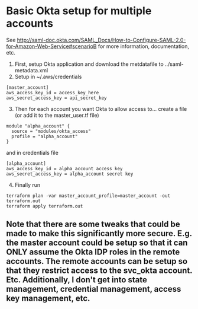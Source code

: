 # Basic Okta setup for multiple accounts

See http://saml-doc.okta.com/SAML_Docs/How-to-Configure-SAML-2.0-for-Amazon-Web-Service#scenarioB for more information, documentation, etc.  

1. First, setup Okta application and download the metdatafile to ../saml-metadata.xml
2.  Setup in ~/.aws/credentials
```
[master_account]
aws_access_key_id = access_key_here
aws_secret_access_key = api_secret_key
```

3.  Then for each account you want Okta to allow access to...
create a file (or add it to the master_user.tf file)
```
module "alpha_account" {
  source = "modules/okta_access"
  profile = "alpha_account"
}
```
and in credentials file
```
[alpha_account]
aws_access_key_id = alpha_account access key
aws_secret_access_key = alpha_account secret key
```

4. Finally run
```
terraform plan -var master_account_profile=master_account -out terraform.out
terraform apply terraform.out
```

## Note that there are some tweaks that could be made to make this significantly more secure.  E.g. the master account could be setup so that it can ONLY assume the Okta IDP roles in the remote accounts.  The remote accounts can be setup so that they restrict access to the svc_okta account.  Etc.  Additionally, I don't get into state management, credential management, access key management, etc.
